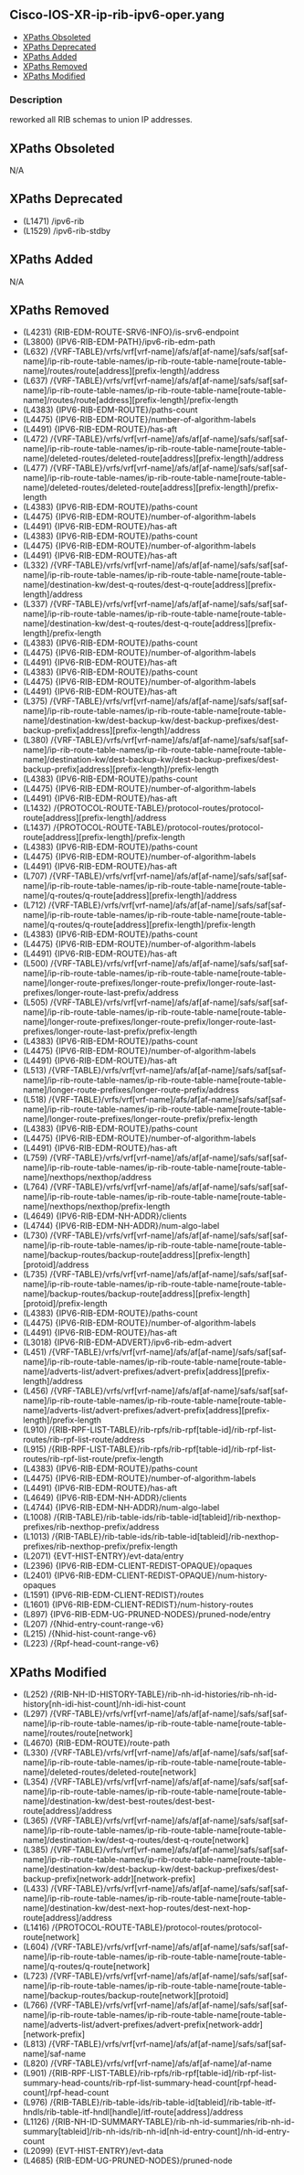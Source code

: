 ## Cisco-IOS-XR-ip-rib-ipv6-oper.yang

- [XPaths Obsoleted](#xpaths-obsoleted)
- [XPaths Deprecated](#xpaths-deprecated)
- [XPaths Added](#xpaths-added)
- [XPaths Removed](#xpaths-removed)
- [XPaths Modified](#xpaths-modified)

### Description

reworked all RIB schemas to union IP addresses.

## XPaths Obsoleted

N/A

## XPaths Deprecated

- (L1471)	/ipv6-rib
- (L1529)	/ipv6-rib-stdby

## XPaths Added

N/A

## XPaths Removed

- (L4231)	{RIB-EDM-ROUTE-SRV6-INFO}/is-srv6-endpoint
- (L3800)	{IPV6-RIB-EDM-PATH}/ipv6-rib-edm-path
- (L632)	/{VRF-TABLE}/vrfs/vrf[vrf-name]/afs/af[af-name]/safs/saf[saf-name]/ip-rib-route-table-names/ip-rib-route-table-name[route-table-name]/routes/route[address][prefix-length]/address
- (L637)	/{VRF-TABLE}/vrfs/vrf[vrf-name]/afs/af[af-name]/safs/saf[saf-name]/ip-rib-route-table-names/ip-rib-route-table-name[route-table-name]/routes/route[address][prefix-length]/prefix-length
- (L4383)	{IPV6-RIB-EDM-ROUTE}/paths-count
- (L4475)	{IPV6-RIB-EDM-ROUTE}/number-of-algorithm-labels
- (L4491)	{IPV6-RIB-EDM-ROUTE}/has-aft
- (L472)	/{VRF-TABLE}/vrfs/vrf[vrf-name]/afs/af[af-name]/safs/saf[saf-name]/ip-rib-route-table-names/ip-rib-route-table-name[route-table-name]/deleted-routes/deleted-route[address][prefix-length]/address
- (L477)	/{VRF-TABLE}/vrfs/vrf[vrf-name]/afs/af[af-name]/safs/saf[saf-name]/ip-rib-route-table-names/ip-rib-route-table-name[route-table-name]/deleted-routes/deleted-route[address][prefix-length]/prefix-length
- (L4383)	{IPV6-RIB-EDM-ROUTE}/paths-count
- (L4475)	{IPV6-RIB-EDM-ROUTE}/number-of-algorithm-labels
- (L4491)	{IPV6-RIB-EDM-ROUTE}/has-aft
- (L4383)	{IPV6-RIB-EDM-ROUTE}/paths-count
- (L4475)	{IPV6-RIB-EDM-ROUTE}/number-of-algorithm-labels
- (L4491)	{IPV6-RIB-EDM-ROUTE}/has-aft
- (L332)	/{VRF-TABLE}/vrfs/vrf[vrf-name]/afs/af[af-name]/safs/saf[saf-name]/ip-rib-route-table-names/ip-rib-route-table-name[route-table-name]/destination-kw/dest-q-routes/dest-q-route[address][prefix-length]/address
- (L337)	/{VRF-TABLE}/vrfs/vrf[vrf-name]/afs/af[af-name]/safs/saf[saf-name]/ip-rib-route-table-names/ip-rib-route-table-name[route-table-name]/destination-kw/dest-q-routes/dest-q-route[address][prefix-length]/prefix-length
- (L4383)	{IPV6-RIB-EDM-ROUTE}/paths-count
- (L4475)	{IPV6-RIB-EDM-ROUTE}/number-of-algorithm-labels
- (L4491)	{IPV6-RIB-EDM-ROUTE}/has-aft
- (L4383)	{IPV6-RIB-EDM-ROUTE}/paths-count
- (L4475)	{IPV6-RIB-EDM-ROUTE}/number-of-algorithm-labels
- (L4491)	{IPV6-RIB-EDM-ROUTE}/has-aft
- (L375)	/{VRF-TABLE}/vrfs/vrf[vrf-name]/afs/af[af-name]/safs/saf[saf-name]/ip-rib-route-table-names/ip-rib-route-table-name[route-table-name]/destination-kw/dest-backup-kw/dest-backup-prefixes/dest-backup-prefix[address][prefix-length]/address
- (L380)	/{VRF-TABLE}/vrfs/vrf[vrf-name]/afs/af[af-name]/safs/saf[saf-name]/ip-rib-route-table-names/ip-rib-route-table-name[route-table-name]/destination-kw/dest-backup-kw/dest-backup-prefixes/dest-backup-prefix[address][prefix-length]/prefix-length
- (L4383)	{IPV6-RIB-EDM-ROUTE}/paths-count
- (L4475)	{IPV6-RIB-EDM-ROUTE}/number-of-algorithm-labels
- (L4491)	{IPV6-RIB-EDM-ROUTE}/has-aft
- (L1432)	/{PROTOCOL-ROUTE-TABLE}/protocol-routes/protocol-route[address][prefix-length]/address
- (L1437)	/{PROTOCOL-ROUTE-TABLE}/protocol-routes/protocol-route[address][prefix-length]/prefix-length
- (L4383)	{IPV6-RIB-EDM-ROUTE}/paths-count
- (L4475)	{IPV6-RIB-EDM-ROUTE}/number-of-algorithm-labels
- (L4491)	{IPV6-RIB-EDM-ROUTE}/has-aft
- (L707)	/{VRF-TABLE}/vrfs/vrf[vrf-name]/afs/af[af-name]/safs/saf[saf-name]/ip-rib-route-table-names/ip-rib-route-table-name[route-table-name]/q-routes/q-route[address][prefix-length]/address
- (L712)	/{VRF-TABLE}/vrfs/vrf[vrf-name]/afs/af[af-name]/safs/saf[saf-name]/ip-rib-route-table-names/ip-rib-route-table-name[route-table-name]/q-routes/q-route[address][prefix-length]/prefix-length
- (L4383)	{IPV6-RIB-EDM-ROUTE}/paths-count
- (L4475)	{IPV6-RIB-EDM-ROUTE}/number-of-algorithm-labels
- (L4491)	{IPV6-RIB-EDM-ROUTE}/has-aft
- (L500)	/{VRF-TABLE}/vrfs/vrf[vrf-name]/afs/af[af-name]/safs/saf[saf-name]/ip-rib-route-table-names/ip-rib-route-table-name[route-table-name]/longer-route-prefixes/longer-route-prefix/longer-route-last-prefixes/longer-route-last-prefix/address
- (L505)	/{VRF-TABLE}/vrfs/vrf[vrf-name]/afs/af[af-name]/safs/saf[saf-name]/ip-rib-route-table-names/ip-rib-route-table-name[route-table-name]/longer-route-prefixes/longer-route-prefix/longer-route-last-prefixes/longer-route-last-prefix/prefix-length
- (L4383)	{IPV6-RIB-EDM-ROUTE}/paths-count
- (L4475)	{IPV6-RIB-EDM-ROUTE}/number-of-algorithm-labels
- (L4491)	{IPV6-RIB-EDM-ROUTE}/has-aft
- (L513)	/{VRF-TABLE}/vrfs/vrf[vrf-name]/afs/af[af-name]/safs/saf[saf-name]/ip-rib-route-table-names/ip-rib-route-table-name[route-table-name]/longer-route-prefixes/longer-route-prefix/address
- (L518)	/{VRF-TABLE}/vrfs/vrf[vrf-name]/afs/af[af-name]/safs/saf[saf-name]/ip-rib-route-table-names/ip-rib-route-table-name[route-table-name]/longer-route-prefixes/longer-route-prefix/prefix-length
- (L4383)	{IPV6-RIB-EDM-ROUTE}/paths-count
- (L4475)	{IPV6-RIB-EDM-ROUTE}/number-of-algorithm-labels
- (L4491)	{IPV6-RIB-EDM-ROUTE}/has-aft
- (L759)	/{VRF-TABLE}/vrfs/vrf[vrf-name]/afs/af[af-name]/safs/saf[saf-name]/ip-rib-route-table-names/ip-rib-route-table-name[route-table-name]/nexthops/nexthop/address
- (L764)	/{VRF-TABLE}/vrfs/vrf[vrf-name]/afs/af[af-name]/safs/saf[saf-name]/ip-rib-route-table-names/ip-rib-route-table-name[route-table-name]/nexthops/nexthop/prefix-length
- (L4649)	{IPV6-RIB-EDM-NH-ADDR}/clients
- (L4744)	{IPV6-RIB-EDM-NH-ADDR}/num-algo-label
- (L730)	/{VRF-TABLE}/vrfs/vrf[vrf-name]/afs/af[af-name]/safs/saf[saf-name]/ip-rib-route-table-names/ip-rib-route-table-name[route-table-name]/backup-routes/backup-route[address][prefix-length][protoid]/address
- (L735)	/{VRF-TABLE}/vrfs/vrf[vrf-name]/afs/af[af-name]/safs/saf[saf-name]/ip-rib-route-table-names/ip-rib-route-table-name[route-table-name]/backup-routes/backup-route[address][prefix-length][protoid]/prefix-length
- (L4383)	{IPV6-RIB-EDM-ROUTE}/paths-count
- (L4475)	{IPV6-RIB-EDM-ROUTE}/number-of-algorithm-labels
- (L4491)	{IPV6-RIB-EDM-ROUTE}/has-aft
- (L3018)	{IPV6-RIB-EDM-ADVERT}/ipv6-rib-edm-advert
- (L451)	/{VRF-TABLE}/vrfs/vrf[vrf-name]/afs/af[af-name]/safs/saf[saf-name]/ip-rib-route-table-names/ip-rib-route-table-name[route-table-name]/adverts-list/advert-prefixes/advert-prefix[address][prefix-length]/address
- (L456)	/{VRF-TABLE}/vrfs/vrf[vrf-name]/afs/af[af-name]/safs/saf[saf-name]/ip-rib-route-table-names/ip-rib-route-table-name[route-table-name]/adverts-list/advert-prefixes/advert-prefix[address][prefix-length]/prefix-length
- (L910)	/{RIB-RPF-LIST-TABLE}/rib-rpfs/rib-rpf[table-id]/rib-rpf-list-routes/rib-rpf-list-route/address
- (L915)	/{RIB-RPF-LIST-TABLE}/rib-rpfs/rib-rpf[table-id]/rib-rpf-list-routes/rib-rpf-list-route/prefix-length
- (L4383)	{IPV6-RIB-EDM-ROUTE}/paths-count
- (L4475)	{IPV6-RIB-EDM-ROUTE}/number-of-algorithm-labels
- (L4491)	{IPV6-RIB-EDM-ROUTE}/has-aft
- (L4649)	{IPV6-RIB-EDM-NH-ADDR}/clients
- (L4744)	{IPV6-RIB-EDM-NH-ADDR}/num-algo-label
- (L1008)	/{RIB-TABLE}/rib-table-ids/rib-table-id[tableid]/rib-nexthop-prefixes/rib-nexthop-prefix/address
- (L1013)	/{RIB-TABLE}/rib-table-ids/rib-table-id[tableid]/rib-nexthop-prefixes/rib-nexthop-prefix/prefix-length
- (L2071)	{EVT-HIST-ENTRY}/evt-data/entry
- (L2396)	{IPV6-RIB-EDM-CLIENT-REDIST-OPAQUE}/opaques
- (L2401)	{IPV6-RIB-EDM-CLIENT-REDIST-OPAQUE}/num-history-opaques
- (L1591)	{IPV6-RIB-EDM-CLIENT-REDIST}/routes
- (L1601)	{IPV6-RIB-EDM-CLIENT-REDIST}/num-history-routes
- (L897)	{IPV6-RIB-EDM-UG-PRUNED-NODES}/pruned-node/entry
- (L207)	/{Nhid-entry-count-range-v6}
- (L215)	/{Nhid-hist-count-range-v6}
- (L223)	/{Rpf-head-count-range-v6}

## XPaths Modified

- (L252)	/{RIB-NH-ID-HISTORY-TABLE}/rib-nh-id-histories/rib-nh-id-history[nh-idi-hist-count]/nh-idi-hist-count
- (L297)	/{VRF-TABLE}/vrfs/vrf[vrf-name]/afs/af[af-name]/safs/saf[saf-name]/ip-rib-route-table-names/ip-rib-route-table-name[route-table-name]/routes/route[network]
- (L4670)	{RIB-EDM-ROUTE}/route-path
- (L330)	/{VRF-TABLE}/vrfs/vrf[vrf-name]/afs/af[af-name]/safs/saf[saf-name]/ip-rib-route-table-names/ip-rib-route-table-name[route-table-name]/deleted-routes/deleted-route[network]
- (L354)	/{VRF-TABLE}/vrfs/vrf[vrf-name]/afs/af[af-name]/safs/saf[saf-name]/ip-rib-route-table-names/ip-rib-route-table-name[route-table-name]/destination-kw/dest-best-routes/dest-best-route[address]/address
- (L365)	/{VRF-TABLE}/vrfs/vrf[vrf-name]/afs/af[af-name]/safs/saf[saf-name]/ip-rib-route-table-names/ip-rib-route-table-name[route-table-name]/destination-kw/dest-q-routes/dest-q-route[network]
- (L385)	/{VRF-TABLE}/vrfs/vrf[vrf-name]/afs/af[af-name]/safs/saf[saf-name]/ip-rib-route-table-names/ip-rib-route-table-name[route-table-name]/destination-kw/dest-backup-kw/dest-backup-prefixes/dest-backup-prefix[network-addr][network-prefix]
- (L433)	/{VRF-TABLE}/vrfs/vrf[vrf-name]/afs/af[af-name]/safs/saf[saf-name]/ip-rib-route-table-names/ip-rib-route-table-name[route-table-name]/destination-kw/dest-next-hop-routes/dest-next-hop-route[address]/address
- (L1416)	/{PROTOCOL-ROUTE-TABLE}/protocol-routes/protocol-route[network]
- (L604)	/{VRF-TABLE}/vrfs/vrf[vrf-name]/afs/af[af-name]/safs/saf[saf-name]/ip-rib-route-table-names/ip-rib-route-table-name[route-table-name]/q-routes/q-route[network]
- (L723)	/{VRF-TABLE}/vrfs/vrf[vrf-name]/afs/af[af-name]/safs/saf[saf-name]/ip-rib-route-table-names/ip-rib-route-table-name[route-table-name]/backup-routes/backup-route[network][protoid]
- (L766)	/{VRF-TABLE}/vrfs/vrf[vrf-name]/afs/af[af-name]/safs/saf[saf-name]/ip-rib-route-table-names/ip-rib-route-table-name[route-table-name]/adverts-list/advert-prefixes/advert-prefix[network-addr][network-prefix]
- (L813)	/{VRF-TABLE}/vrfs/vrf[vrf-name]/afs/af[af-name]/safs/saf[saf-name]/saf-name
- (L820)	/{VRF-TABLE}/vrfs/vrf[vrf-name]/afs/af[af-name]/af-name
- (L901)	/{RIB-RPF-LIST-TABLE}/rib-rpfs/rib-rpf[table-id]/rib-rpf-list-summary-head-counts/rib-rpf-list-summary-head-count[rpf-head-count]/rpf-head-count
- (L976)	/{RIB-TABLE}/rib-table-ids/rib-table-id[tableid]/rib-table-itf-hndls/rib-table-itf-hndl[handle]/itf-route[address]/address
- (L1126)	/{RIB-NH-ID-SUMMARY-TABLE}/rib-nh-id-summaries/rib-nh-id-summary[tableid]/rib-nh-ids/rib-nh-id[nh-id-entry-count]/nh-id-entry-count
- (L2099)	{EVT-HIST-ENTRY}/evt-data
- (L4685)	{RIB-EDM-UG-PRUNED-NODES}/pruned-node

